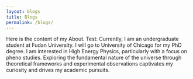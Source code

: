 ```yaml
---
layout: blogs
title: Blogs
permalink: /blogs/
---
```


Here is the content of my About. Test:
Currently, I am an undergraduate student at Fudan University. I will go to University of Chicago for my PhD degree. I am interested in High Energy Physics, particularly with a focus on pheno studies. Exploring the fundamental nature of the universe through theoretical frameworks and experimental observations captivates my curiosity and drives my academic pursuits.
